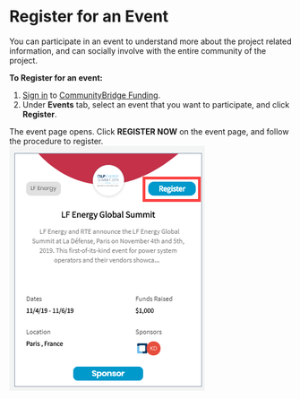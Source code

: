 # Register for an Event

You can participate in an event to understand more about the project related information, and can socially involve with the entire community of the project.

**To Register for an event:** 

1. [Sign in](../../sso/sign-in/) to [CommunityBridge Funding](https://funding.communitybridge.org/).
2. Under **Events** tab, select an event that you want to participate, and click **Register**.

The event page opens. Click **REGISTER NOW** on the event page, and follow the procedure to register.  
 ![](../../.gitbook/assets/register-for-an-event.png) 

